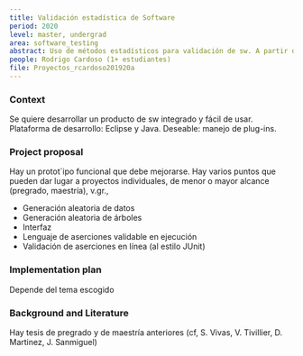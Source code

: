 ```yaml
---
title: Validación estadística de Software
period: 2020
level: master, undergrad
area: software_testing
abstract: Uso de métodos estadísticos para validación de sw. A partir de conocer las distribuciones de probabilidad de los datos de un método se pueden realizar experimentos estadísticos que permitan establecer la corrección con alguna certeza deseada. Se quiere establecer el número de experimentos que se deben realizar y llevarlos a cabo de manera automática. La corrección de una clase o de un sistema de sw se puede establecer a partir de la de los métodos.
people: Rodrigo Cardoso (1+ estudiantes)
file: Proyectos_rcardoso201920a
---
```


### Context
Se quiere desarrollar un producto de sw integrado y fácil de usar. 
Plataforma de desarrollo: Eclipse y Java. Deseable: manejo de plug-ins.

### Project proposal
Hay un protot´ipo funcional que debe mejorarse.
Hay varios puntos que pueden dar lugar a proyectos individuales, de menor o mayor alcance (pregrado, maestría), v.gr.,
- Generación aleatoria de datos
- Generación aleatoria de árboles
- Interfaz
- Lenguaje de aserciones validable en ejecución
- Validación de aserciones en línea (al estilo JUnit)

### Implementation plan
Depende del tema escogido

### Background and Literature
Hay tesis de pregrado y de maestría anteriores (cf, S. Vivas, V. Tivillier, D. Martinez, J. Sanmiguel)